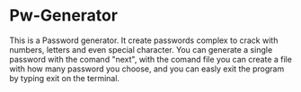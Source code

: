 # Pw-Generator
This is a Password generator. It create passwords complex to crack with numbers, letters and even special character.
You can generate a single password with the comand "next", with the comand file you can create a file with how many password you choose, and you can easly exit the program by typing exit on the terminal.
